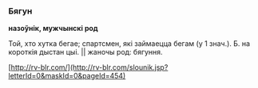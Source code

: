 ### Бягун
**назоўнік, мужчынскі род**

Той, хто хутка бегае; спартсмен, які займаецца бегам (у 1 знач.). Б. на короткія дыстан цыі. || жаночы род: бягуння.

<a rel="author">[http://rv-blr.com/](http://rv-blr.com/slounik.jsp?letterId=0&maskId=0&pageId=454)</a>
